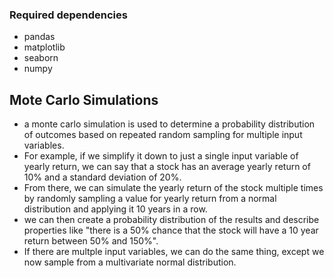 ### Required dependencies
- pandas
- matplotlib
- seaborn
- numpy

## Mote Carlo Simulations
- a monte carlo simulation is used to determine a probability distribution of outcomes
based on repeated random sampling for multiple input variables. 
- For example, if we simplify it down to just a single input variable of yearly return, 
we can say that a stock has an average yearly return of 10% and a standard deviation of 20%.
- From there, we can simulate the yearly return of the stock multiple times by randomly sampling a value for yearly return from a normal distribution and applying it 10 years in a row.
- we can then create a probability distribution of the results and describe properties like "there is a 50% chance that the stock will have a 10 year return between 50% and 150%".
- If there are multple input variables, we can do the same thing, except we now sample from a multivariate normal distribution.
